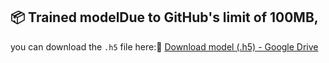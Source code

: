 ## 📦 Trained modelDue to GitHub's limit of 100MB, 
you can download the `.h5` file here:🔗 [Download model (.h5) - Google Drive](https://drive.google.com/...)
